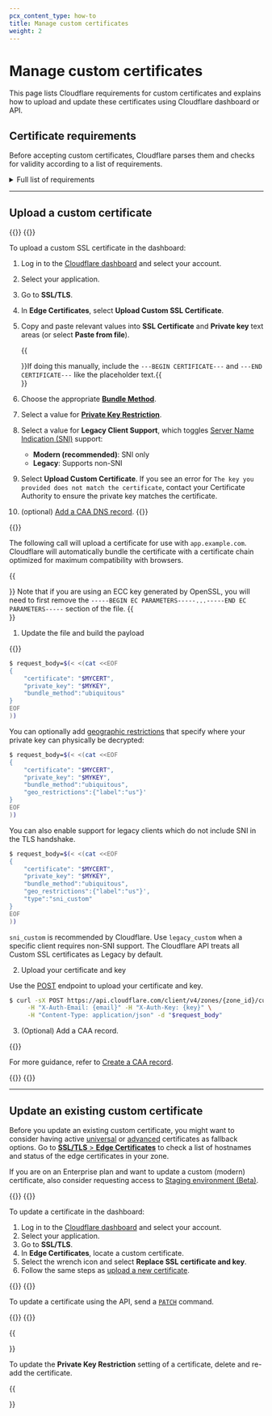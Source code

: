 ```yaml
---
pcx_content_type: how-to
title: Manage custom certificates
weight: 2
---
```


# Manage custom certificates

This page lists Cloudflare requirements for custom certificates and explains how to upload and update these certificates using Cloudflare dashboard or API.

## Certificate requirements

Before accepting custom certificates, Cloudflare parses them and checks for validity according to a list of requirements.

<details>
<summary>Full list of requirements</summary>
<div> 

Each custom certificate you upload must:

- Be encoded in PEM format (PEM, PKCS#7, or PKCS#12). See [Converting Using OpenSSL](https://www.sslshopper.com/article-most-common-openssl-commands.html) for conversion examples.
- Not have a [key file password](/ssl/edge-certificates/custom-certificates/remove-file-key-password/).
- Not be expiring in less than 14 days from time of upload.
- Have a subject alternative name (SAN) matching at least one hostname in the zone where it is being uploaded.
- Use a private key greater than or equal to a minimum length. Currently, 2048 bit for RSA and 225 bit for ECDSA.
- Be publicly trusted by a major browser. This does not apply for certificates that specify `User Defined` as their [bundling methodology](/ssl/edge-certificates/custom-certificates/bundling-methodologies/).
- Be one of the following certificate types:

  - Unified Communications Certificates (UCC)
  - Extended Validation (EV)
  - Domain Validated (DV)
  - Organization Validated (OV)
</div>
</details>


---

## Upload a custom certificate

{{<tabs labels="Dashboard | API">}}
{{<tab label="dashboard" no-code="true">}}

To upload a custom SSL certificate in the dashboard:

1.  Log in to the [Cloudflare dashboard](https://dash.cloudflare.com) and select your account.

2.  Select your application.

3.  Go to **SSL/TLS**.

4.  In **Edge Certificates**, select **Upload Custom SSL Certificate**.

5.  Copy and paste relevant values into **SSL Certificate** and **Private key** text areas (or select **Paste from file**).

    {{<Aside type="note">}}If doing this manually, include the `---BEGIN CERTIFICATE---` and `---END CERTIFICATE---` like the placeholder text.{{</Aside>}}

6.  Choose the appropriate [**Bundle Method**](/ssl/edge-certificates/custom-certificates/bundling-methodologies/).

7.  Select a value for [**Private Key Restriction**](/ssl/edge-certificates/custom-certificates/#geo-key-manager-private-key-restriction).

8.  Select a value for **Legacy Client Support**, which toggles [Server Name Indication (SNI)](/fundamentals/glossary/#server-name-indication-sni) support:

    - **Modern (recommended)**: SNI only
    - **Legacy**: Supports non-SNI

9.  Select **Upload Custom Certificate**. If you see an error for `The key you provided does not match the certificate`, contact your Certificate Authority to ensure the private key matches the certificate.

10. (optional) [Add a CAA DNS record](/ssl/edge-certificates/caa-records/).
{{</tab>}}

{{<tab label="api" no-code="true">}}

The following call will upload a certificate for use with `app.example.com`. Cloudflare will automatically bundle the certificate with a certificate chain optimized for maximum compatibility with browsers.

{{<Aside type="warning">}}
Note that if you are using an ECC key generated by OpenSSL, you will need to first remove the `-----BEGIN EC PARAMETERS-----...-----END EC PARAMETERS-----` section of the file.
{{</Aside>}}

1. Update the file and build the payload

{{<render file="_custom-cert-file-example.md">}}

```bash
$ request_body=$(< <(cat <<EOF
{
	"certificate": "$MYCERT",
	"private_key": "$MYKEY",
	"bundle_method":"ubiquitous"
}
EOF
))
```

You can optionally add [geographic restrictions](https://blog.cloudflare.com/introducing-cloudflare-geo-key-manager/) that specify where your private key can physically be decrypted:

```bash
$ request_body=$(< <(cat <<EOF
{
	"certificate": "$MYCERT",
	"private_key": "$MYKEY",
	"bundle_method":"ubiquitous",
	"geo_restrictions":{"label":"us"}'
}
EOF
))
```

You can also enable support for legacy clients which do not include SNI in the TLS handshake.

```bash
$ request_body=$(< <(cat <<EOF
{
	"certificate": "$MYCERT",
	"private_key": "$MYKEY",
	"bundle_method":"ubiquitous",
	"geo_restrictions":{"label":"us"}',
	"type":"sni_custom"
}
EOF
))
```

`sni_custom` is recommended by Cloudflare. Use `legacy_custom` when a specific client requires non-SNI support. The Cloudflare API treats all Custom SSL certificates as Legacy by default.

2. Upload your certificate and key

Use the [POST](/api/operations/custom-ssl-for-a-zone-create-ssl-configuration) endpoint to upload your certificate and key.

```bash
$ curl -sX POST https://api.cloudflare.com/client/v4/zones/{zone_id}/custom_certificates \
     -H "X-Auth-Email: {email}" -H "X-Auth-Key: {key}" \
     -H "Content-Type: application/json" -d "$request_body"
```

3. (Optional) Add a CAA record.

{{<render file="_caa-records-definition.md">}}

For more guidance, refer to [Create a CAA record](/ssl/edge-certificates/caa-records/).

{{</tab>}}
{{</tabs>}}

---

## Update an existing custom certificate

Before you update an existing custom certificate, you might want to consider having active [universal](/ssl/edge-certificates/universal-ssl/) or [advanced](/ssl/edge-certificates/advanced-certificate-manager/) certificates as fallback options. Go to [**SSL/TLS** > **Edge Certificates**](https://dash.cloudflare.com/?to=/:account/:zone/ssl-tls/edge-certificates) to check a list of hostnames and status of the edge certificates in your zone.

If you are on an Enterprise plan and want to update a custom (modern) certificate, also consider requesting access to [Staging environment (Beta)](/ssl/edge-certificates/staging-environment/).

{{<tabs labels="Dashboard | API">}}
{{<tab label="dashboard" no-code="true">}}
 
To update a certificate in the dashboard:

1.  Log in to the [Cloudflare dashboard](https://dash.cloudflare.com) and select your account.
2.  Select your application.
3.  Go to **SSL/TLS**.
4.  In **Edge Certificates**, locate a custom certificate.
5.  Select the wrench icon and select **Replace SSL certificate and key**.
6.  Follow the same steps as [upload a new certificate](#upload-a-custom-certificate).
 
{{</tab>}}
{{<tab label="api" no-code="true">}}
 
To update a certificate using the API, send a [`PATCH`](/api/operations/custom-ssl-for-a-zone-edit-ssl-configuration) command.
 
{{</tab>}}
{{</tabs>}}

{{<Aside type="note">}}

To update the **Private Key Restriction** setting of a certificate, delete and re-add the certificate.

{{</Aside>}}
